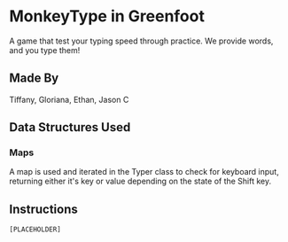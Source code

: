 # MonkeyType in Greenfoot
A game that test your typing speed through practice. We provide words, and you type them!
## Made By 
Tiffany, Gloriana, Ethan, Jason C
## Data Structures Used
### Maps
A map is used and iterated in the Typer class to check for keyboard input, returning either it's key or value depending on the state of the Shift key. 
## Instructions
`[PLACEHOLDER]`
